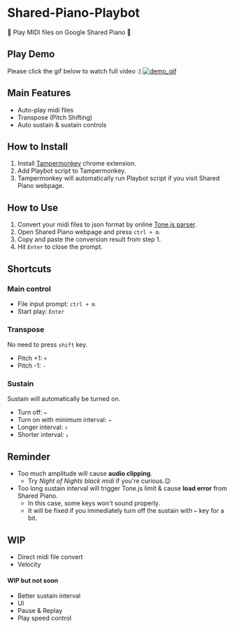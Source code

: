 # Shared-Piano-Playbot
🎵 Play MIDI files on Google Shared Piano 🎹

## Play Demo
Please click the gif below to watch full video :)
[![demo_gif](https://user-images.githubusercontent.com/77003554/159623878-9fda1a37-2a63-4083-9e8e-d80370e9b8d2.gif)](https://drive.google.com/file/d/1dS4MlRR99HgbsLJRNkq3f_zXNYKzgvP0/view?usp=sharing)

## Main Features
- Auto-play midi files
- Transpose (Pitch Shifting)
- Auto sustain & sustain controls

## How to Install
1. Install [Tampermonkey](https://chrome.google.com/webstore/detail/tampermonkey/dhdgffkkebhmkfjojejmpbldmpobfkfo) chrome extension.
2. Add Playbot script to Tampermonkey.
3. Tampermonkey will automatically run Playbot script if you visit Shared Piano webpage.

## How to Use
1. Convert your midi files to json format by online [Tone.js parser](https://tonejs.github.io/Midi/).
2. Open Shared Piano webpage and press `ctrl + m`.
3. Copy and paste the conversion result from step 1.
4. Hit `Enter` to close the prompt.

## Shortcuts
### Main control
- File input prompt: `ctrl + m`
- Start play: `Enter`

### Transpose
No need to press `shift` key.
- Pitch +1: `+` 
- Pitch -1: `-`

### Sustain
Sustain will automatically be turned on.
- Turn off: `←`
- Turn on with minimum interval: `→`
- Longer interval: `↑`
- Shorter interval: `↓`

## Reminder
- Too much amplitude will cause **audio clipping**.
  - Try *Night of Nights black midi* if you're curious.😉
- Too long sustain interval will trigger Tone.js limit & cause **load error** from Shared Piano.
  - In this case, some keys won't sound properly.
  - It will be fixed if you immediately turn off the sustain with `←` key for a bit.

## WIP
- Direct midi file convert
- Velocity

#### WIP but not soon
- Better sustain interval
- UI
- Pause & Replay
- Play speed control